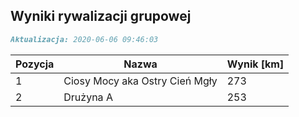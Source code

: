 ## Wyniki rywalizacji grupowej

```markdown
Aktualizacja: 2020-06-06 09:46:03
```

Pozycja | Nazwa | Wynik [km] |
------------ | -------------  | -------------
 1 |Ciosy Mocy aka Ostry Cień Mgły | 273 
 2 |Drużyna A | 253